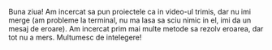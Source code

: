 Buna ziua! Am incercat sa pun proiectele ca in video-ul trimis, dar nu imi merge (am probleme la terminal, nu ma lasa sa sciu nimic in el, imi da un mesaj de eroare).
Am incercat prim mai multe metode sa rezolv eroarea, dar tot nu a mers.
Multumesc de intelegere!
